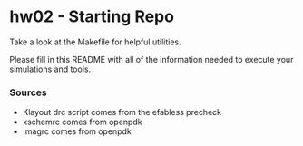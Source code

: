 # hw02 - Starting Repo

Take a look at the Makefile for helpful utilities.

Please fill in this README with all of the information needed to execute your simulations and tools.

### Sources
- Klayout drc script comes from the efabless precheck
- xschemrc comes from openpdk
- .magrc comes from openpdk
